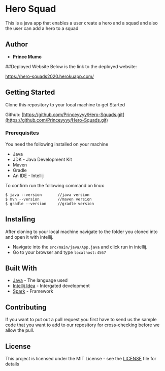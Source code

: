 # Hero Squad

This is a java app that enables a user create a hero and a squad and also the user can add a hero to a squad
## Author

* **Prince Mumo** 

##Deployed Website
Below is the link to the deployed website:

https://hero-squads2020.herokuapp.com/



## Getting Started

Clone this repository to your local machine to get Started

Github: [https://github.com/Princeyyyy/Hero-Squads.git](https://github.com/Princeyyyy/Hero-Squads.git)

### Prerequisites

You need the following installed on your machine
- Java
- JDK - Java Development Kit
- Maven
- Gradle
- An IDE - Intellij


To confirm run the following command on linux
```
$ java --version       //java version
$ mvn --version        //maven version
$ gradle --version     //gradle version
```

## Installing

After cloning to your local machine navigate to the folder you cloned into and open it with intellij.
* Navigate into the ``` src/main/java/App.java ``` and click run in intellij.
* Go to your browser and type ``` localhost:4567 ```



## Built With

* [Java](https://www.java.com/) - The language used
* [Intellij Idea](https://www.jetbrains.com/idea/) - Intergated development
* [Spark]() - Framework


## Contributing
If you want to put out a pull request you first have to send us the sample code that you want to add to our repository for cross-checking before we allow the pull.


## License

This project is licensed under the MIT License - see the [LICENSE](LICENSE) file for details
